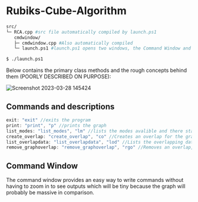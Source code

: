 # Rubiks-Cube-Algorithm

```bash
src/
└─ RCA.cpp #src file automatically compiled by launch.ps1
   cmdwindow/
   ├─ cmdwindow.cpp #Also automatically compiled
   └─ launch.ps1 #launch.ps1 opens two windows, the Command Window and the main file (RCA.cpp)

$ ./launch.ps1
```
Below contains the primary class methods and the rough concepts behind them (POORLY DESCRIBED ON PURPOSE):

![Screenshot 2023-03-28 145424](https://user-images.githubusercontent.com/129062223/228260886-eff21a2a-0f1b-48e1-a35f-4252da6acc4c.png)

## Commands and descriptions
```cpp
exit: "exit" //exits the program
print: "print", "p" //prints the graph
list_modes: "list_modes", "lm" //lists the modes avalible and there status
create_overlap: "create_overlap", "co" //Creates an overlap for the graph, TODO: A method to choose order of overlaps
list_overlapdata: "list_overlapdata", "lod" //Lists the overlapping data (which order number it is, TODO: the option to see an overlap by itself regardless of order)
remove_graphoverlap: "remove_graphoverlap", "rgo" //Removes an overlap, take care when using this command, removed via key in the map
```
## Command Window

The command window provides an easy way to write commands without having to zoom in
to see outputs which will be tiny because the graph will probably be massive in comparison.

